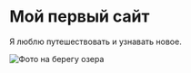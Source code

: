 # Мой первый сайт

Я люблю путешествовать и узнавать новое.

![Фото на берегу озера](https://drive.google.com/file/d/1GNjPZQfX7ngZfKtWhDERJCr63uwbuLYO/view?usp=sharing_35hpblEBQQ.jpg)

